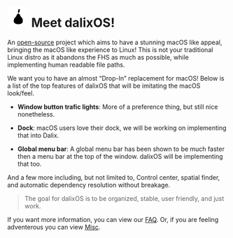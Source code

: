 # ![Logo](Logos/Logo48x48.png "Logo") Meet dalixOS!

An [open-source](https://github.com/FigSystems/dalixOS) project which aims to have a stunning macOS like
appeal, bringing the macOS like experience to Linux! This is not your traditional Linux distro as it
abandons the FHS as much as possible, while implementing human readable file paths.


We want you to have an almost “Drop-In” replacement for macOS! Below is a list of the top features of dalixOS that will be imitating the macOS look/feel.

 - **Window button trafic lights**: More of a preference thing, but still nice nonetheless.

 - **Dock**: macOS users love their dock, we will be working on implementing that into Dalix.

 - **Global menu bar**: A global menu bar has been shown to be much faster then a menu bar at the top of the window. dalixOS will be implementing that too.

And a few more including, but not limited to, Control center, spatial finder, and automatic dependency resolution without breakage.

> The goal for dalixOS is to be organized, stable, user friendly, and just work.

If you want more information, you can view our [FAQ](FAQ.md). Or, if you are feeling adventerous you can view [Misc](Misc.md).
